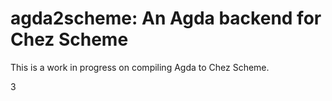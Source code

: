 agda2scheme: An Agda backend for Chez Scheme
============================================

This is a work in progress on compiling Agda to Chez Scheme.

3
